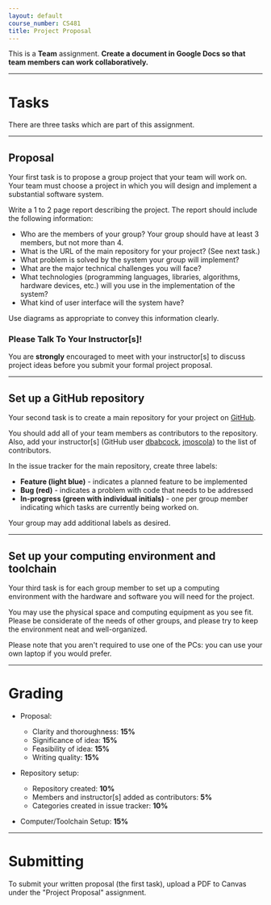 ```yaml
---
layout: default
course_number: CS481
title: Project Proposal
---
```


This is a **Team** assignment. **Create a document in Google Docs so that team members can work collaboratively.**

--- --- --- --- --- --- --- --- --- --- --- --- --- --- --- --- --- --- --- --- --- --- --- ---



# Tasks

There are three tasks which are part of this assignment.

--- --- --- --- --- --- --- --- --- --- --- --- --- --- --- --- --- --- --- --- --- --- --- ---



## Proposal

Your first task is to propose a group project that your team will work on. Your team must choose a project in which you will design and implement a substantial software system.

Write a 1 to 2 page report describing the project. The report should include the following information:

-   Who are the members of your group? Your group should have at least 3 members, but not more than 4.
-   What is the URL of the main repository for your project?  (See next task.)
-   What problem is solved by the system your group will implement?
-   What are the major technical challenges you will face?
-   What technologies (programming languages, libraries, algorithms, hardware devices, etc.) will you use in the implementation of the system?
-   What kind of user interface will the system have?

Use diagrams as appropriate to convey this information clearly.

### Please Talk To Your Instructor[s]!

You are **strongly** encouraged to meet with your instructor[s] to discuss project ideas before you submit your formal project proposal.

--- --- --- --- --- --- --- --- --- --- --- --- --- --- --- --- --- --- --- --- --- --- --- ---



## Set up a GitHub repository

Your second task is to create a main repository for your project on [GitHub](https://github.com).

You should add all of your team members as contributors to the repository.  Also, add your instructor[s] (GitHub user [dbabcock](https://github.com/dbabcock), [jmoscola](https://github.com/jmoscola)) to the list of contributors.

In the issue tracker for the main repository, create three labels:

-   **Feature (light blue)** - indicates a planned feature to be implemented
-   **Bug (red)** - indicates a problem with code that needs to be addressed
-   **In-progress (green with individual initials)** - one per group member indicating which tasks are currently being worked on.

Your group may add additional labels as desired.

--- --- --- --- --- --- --- --- --- --- --- --- --- --- --- --- --- --- --- --- --- --- --- ---



## Set up your computing environment and toolchain

Your third task is for each group member to set up a computing environment with the hardware and software you will need for the project.

You may use the physical space and computing equipment as you see fit.  Please be considerate of the needs of other groups, and please try to keep the environment neat and well-organized.

Please note that you aren't required to use one of the PCs: you can use your own laptop if you would prefer.

--- --- --- --- --- --- --- --- --- --- --- --- --- --- --- --- --- --- --- --- --- --- --- ---



# Grading

* Proposal:

  - Clarity and thoroughness: **15%**
  - Significance of idea: **15%**
  - Feasibility of idea: **15%**
  - Writing quality: **15%**

* Repository setup:

  - Repository created: **10%**
  - Members and instructor[s] added as contributors: **5%**
  - Categories created in issue tracker: **10%**

* Computer/Toolchain Setup: **15%**

--- --- --- --- --- --- --- --- --- --- --- --- --- --- --- --- --- --- --- --- --- --- --- ---



# Submitting

<!-- To submit, share your Google doc with the instructor[s]. -->
To submit your written proposal (the first task), upload a PDF to Canvas under the "Project Proposal" assignment.

